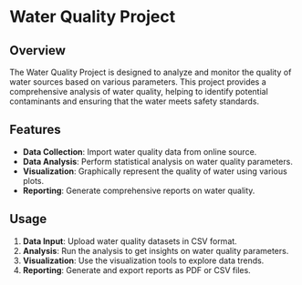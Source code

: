 # Water Quality Project


## Overview

The Water Quality Project is designed to analyze and monitor the quality of water sources based on various parameters. This project provides a comprehensive analysis of water quality, helping to identify potential contaminants and ensuring that the water meets safety standards.

## Features

- **Data Collection**: Import water quality data from online source.
- **Data Analysis**: Perform statistical analysis on water quality parameters.
- **Visualization**: Graphically represent the quality of water using various plots.
- **Reporting**: Generate comprehensive reports on water quality.

## Usage

1. **Data Input**: Upload water quality datasets in CSV format.
2. **Analysis**: Run the analysis to get insights on water quality parameters.
3. **Visualization**: Use the visualization tools to explore data trends.
4. **Reporting**: Generate and export reports as PDF or CSV files.


